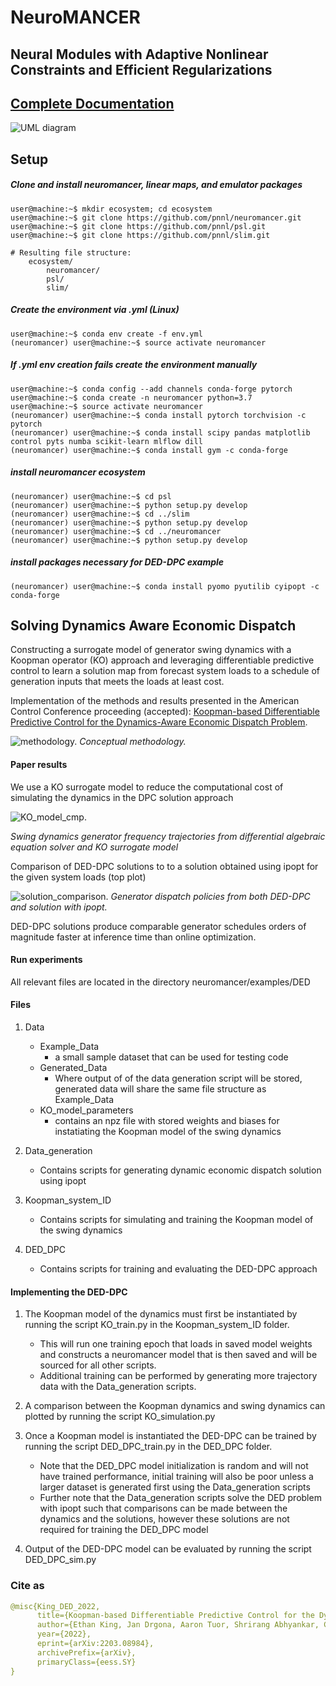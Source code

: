 # NeuroMANCER
## Neural Modules with Adaptive Nonlinear Constraints and 	Efficient Regularizations

## [Complete Documentation](https://pnnl.github.io/neuromancer/)
![UML diagram](figs/class_diagram.png)

## Setup

##### Clone and install neuromancer, linear maps, and emulator packages
```console
user@machine:~$ mkdir ecosystem; cd ecosystem
user@machine:~$ git clone https://github.com/pnnl/neuromancer.git
user@machine:~$ git clone https://github.com/pnnl/psl.git
user@machine:~$ git clone https://github.com/pnnl/slim.git

# Resulting file structure:
    ecosystem/
        neuromancer/
        psl/
        slim/
```

##### Create the environment via .yml (Linux)

```console
user@machine:~$ conda env create -f env.yml
(neuromancer) user@machine:~$ source activate neuromancer
```

##### If .yml env creation fails create the environment manually

```console
user@machine:~$ conda config --add channels conda-forge pytorch
user@machine:~$ conda create -n neuromancer python=3.7
user@machine:~$ source activate neuromancer
(neuromancer) user@machine:~$ conda install pytorch torchvision -c pytorch
(neuromancer) user@machine:~$ conda install scipy pandas matplotlib control pyts numba scikit-learn mlflow dill
(neuromancer) user@machine:~$ conda install gym -c conda-forge
```

##### install neuromancer ecosystem 

```console
(neuromancer) user@machine:~$ cd psl
(neuromancer) user@machine:~$ python setup.py develop
(neuromancer) user@machine:~$ cd ../slim
(neuromancer) user@machine:~$ python setup.py develop
(neuromancer) user@machine:~$ cd ../neuromancer
(neuromancer) user@machine:~$ python setup.py develop
```

##### install packages necessary for DED-DPC example 

```console
(neuromancer) user@machine:~$ conda install pyomo pyutilib cyipopt -c conda-forge
```


##  Solving Dynamics Aware Economic Dispatch 
Constructing a surrogate model of generator swing dynamics with a Koopman operator (KO) approach and leveraging differentiable predictive control to learn a solution map from forecast system loads to a schedule of generation inputs that meets the loads at least cost.

Implementation of the methods and results presented in the American Control Conference proceeding (accepted): [Koopman-based Differentiable Predictive Control for the
Dynamics-Aware Economic Dispatch Problem](https://arxiv.org/abs/2203.08984).



![methodology.](figs/methodology_DED_DPC.png)
*Conceptual methodology.*

#### Paper results

We use a KO surrogate model to reduce the computational cost of simulating the dynamics in the DPC solution approach

![KO_model_cmp.](figs/KO_gen_freq_cmp.png)

*Swing dynamics generator frequency trajectories from differential algebraic equation solver and KO surrogate model*


Comparison of DED-DPC solutions to to a solution obtained using ipopt for the given system loads (top plot)

![solution_comparison.](figs/cntrl_cmp.png)
*Generator dispatch policies from both DED-DPC and solution with ipopt.*

DED-DPC solutions produce comparable generator schedules orders of magnitude faster at inference time than online optimization.

#### Run experiments

All relevant files are located in the directory
neuromancer/examples/DED



#### Files

1. Data
   - Example_Data
      * a small sample dataset that can be used for testing code  
   - Generated_Data
      * Where output of of the data generation script will be stored, generated data will share the same file structure as Example_Data
   - KO_model_parameters
      * contains an npz file with stored weights and biases for instatiating the Koopman model of the swing dynamics  
   
2. Data_generation
   - Contains scripts for generating dynamic economic dispatch solution using ipopt
 
3. Koopman_system_ID
   - Contains scripts for simulating and training the Koopman model of the swing dynamics

4. DED_DPC
   - Contains scripts for training and evaluating the DED-DPC approach
 
 

#### Implementing the DED-DPC 

1. The Koopman model of the dynamics must first be instantiated by running the script KO_train.py in the Koopman_system_ID folder.  
   - This will run one training epoch that loads in saved model weights and constructs a neuromancer model that is then saved and will be sourced for all other scripts.
   - Additional training can be performed by generating more trajectory data with the Data_generation scripts.

2. A comparison between the Koopman dynamics and swing dynamics can plotted by running the script KO_simulation.py

3. Once a Koopman model is instantiated the DED-DPC can be trained by running the script DED_DPC_train.py in the DED_DPC folder.
   - Note that the DED_DPC model initialization is random and will not have trained performance, initial training will also be poor unless a larger dataset is generated first using the Data_generation scripts   
   - Further note that the Data_generation scripts solve the DED problem with ipopt such that comparisons can be made between the dynamics and the solutions, however these solutions are not required for training the DED_DPC model 

4. Output of the DED-DPC model can be evaluated by running the script DED_DPC_sim.py 

### Cite as

```yaml
@misc{King_DED_2022,
      title={Koopman-based Differentiable Predictive Control for the Dynamics-Aware Economic Dispatch Problem}, 
      author={Ethan King, Jan Drgona, Aaron Tuor, Shrirang Abhyankar, Craig Bakker, Arnab Bhattacharya, Draguna Vrabie},
      year={2022},
      eprint={arXiv:2203.08984},
      archivePrefix={arXiv},
      primaryClass={eess.SY}
}
```
